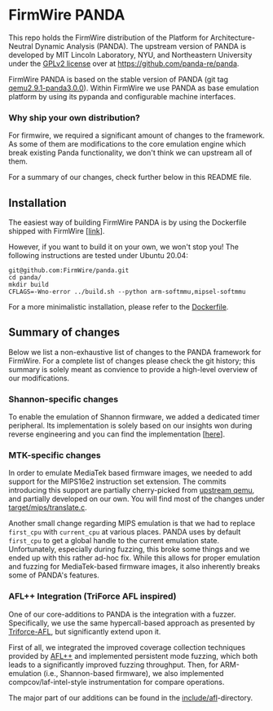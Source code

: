 # FirmWire PANDA

This repo holds the FirmWire distribution of the Platform for Architecture-Neutral Dynamic Analysis (PANDA). The upstream version of PANDA is developed by MIT Lincoln Laboratory, NYU, and Northeastern University under the [GPLv2 license](LICENSE) over at https://github.com/panda-re/panda.

FirmWire PANDA is based on the stable version of PANDA (git tag [qemu2.9.1-panda3.0.0](https://github.com/panda-re/panda/tree/qemu2.9.1-panda3.0.0)). Within FirmWire we use PANDA as base emulation platform by using its pypanda and configurable machine interfaces. 

### Why ship your own distribution?

For firmwire, we required a significant amount of changes to the framework. As some of them are modifications to the core emulation engine which break existing Panda functionality, we don't think we can upstream all of them. 

For a summary of our changes, check further below in this README file.

## Installation

The easiest way of building FirmWire PANDA is by using the Dockerfile shipped with FirmWire [[link](https://github.com/FirmWire/FirmWire/blob/main/Dockerfile)].

However, if you want to build it on your own, we won't stop you!
The following instructions are tested under Ubuntu 20.04:

```
git@github.com:FirmWire/panda.git
cd panda/
mkdir build
CFLAGS=-Wno-error ../build.sh --python arm-softmmu,mipsel-softmmu
```

For a more minimalistic installation, please refer to the [Dockerfile](https://github.com/FirmWire/FirmWire/blob/main/Dockerfile).


## Summary of changes

Below we list a non-exhaustive list of changes to the PANDA framework for FirmWire. For a complete list of changes please check the git history; this summary is solely meant as convience to provide a high-level overview of our modifications.

### Shannon-specific changes

To enable the emulation of Shannon firmware, we added a dedicated timer peripheral.
Its implementation is solely based on our insights won during reverse engineering and you can find the implementation [[here](https://github.com/FirmWire/panda/blob/main/hw/timer/shannon_timer.c)].


### MTK-specific changes

In order to emulate MediaTek based firmware images, we needed to add support for the MIPS16e2 instruction set extension. The commits introducing this support are partially  cherry-picked from [upstream qemu](https://github.com/qemu/qemu), and partially developed on our own. You will find most of the changes under [target/mips/translate.c](target/mips/translate.c).

Another small change regarding MIPS emulation is that we had to replace `first_cpu` with `current_cpu` at various places. PANDA uses by default `first_cpu` to get a global handle to the current emulation state. Unfortunately, especially during fuzzing, this broke some things and we ended up with this rather ad-hoc fix. While this allows for proper emulation and fuzzing for MediaTek-based firmware images, it also inherently breaks some of PANDA's features.

### AFL++ Integration (TriForce AFL inspired)

One of our core-additions to PANDA is the integration with a fuzzer. Specifically, we use the same hypercall-based approach as presented by [Triforce-AFL](https://github.com/nccgroup/TriforceAFL), but significantly extend upon it.

First of all, we integrated the improved coverage collection techniques provided by [AFL++](https://github.com/AFLplusplus/AFLplusplus) and implemented persistent mode fuzzing, which both leads to a significantly improved fuzzing throughput. Then, for ARM-emulation (i.e., Shannon-based firmware), we also implemented compcov/laf-intel-style instrumentation for compare operations.

The major part of our additions can be found in the [include/afl](include-afl)-directory.
